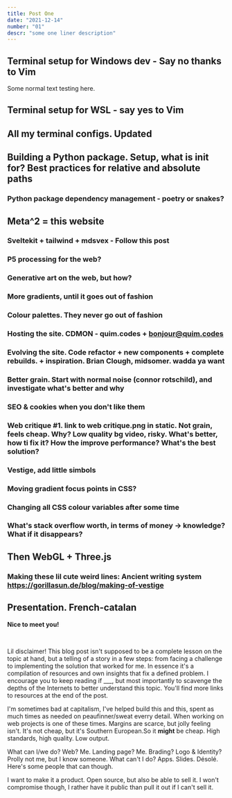 ```yaml
---
title: Post One
date: "2021-12-14"
number: "01"
descr: "some one liner description"
---
```


## Terminal setup for Windows dev - Say no thanks to Vim

Some normal text testing here.

## Terminal setup for WSL - say yes to Vim

## All my terminal configs. Updated

## Building a Python package. Setup, what is __init__ for? Best practices for relative and absolute paths

### Python package dependency management - poetry or snakes?

## Meta^2 = this website

### Sveltekit + tailwind + mdsvex - Follow this post

### P5 processing for the web?

### Generative art on the web, but how?

### More gradients, until it goes out of fashion

### Colour palettes. They never go out of fashion

### Hosting the site. CDMON - quim.codes + bonjour@quim.codes

### Evolving the site. Code refactor + new components + complete rebuilds. + inspiration. Brian Clough, midsomer. wadda ya want

### Better grain. Start with normal noise (connor rotschild), and investigate what's better and why

### SEO & cookies when you don't like them

### Web critique #1. link to web critique.png in static. Not grain, feels cheap. Why? Low quality bg video, risky. What's better, how ti fix it? How the improve performance? What's the best solution?

### Vestige, add little simbols

### Moving gradient focus points in CSS?

### Changing all CSS colour variables after some time

### What's stack overflow worth, in terms of money -> knowledge? What if it disappears?

## Then WebGL + Three.js

### Making these lil cute weird lines:  Ancient writing system https://gorillasun.de/blog/making-of-vestige

## Presentation. French-catalan

__Nice to meet you!__

<br>

Lil disclaimer! This blog post isn't supposed to be a complete lesson on the topic at hand, but a telling of a story in a few steps: from facing a challenge to implementing the solution that worked for me. In essence it's a compilation of resources and own insights that fix a defined problem. I encourage you to keep reading if ___, but most importantly to scavenge the depths of the Internets to better understand this topic. You'll find more links to resources at the end of the post.

I'm sometimes bad at capitalism, I've helped build this and this, spent as much times as needed on peaufinner/sweat everry detail. When working on web projects is one of these times. Margins are scarce, but jolly feeling isn't. It's not cheap, but it's Southern European.So it __might__ be cheap. High standards, high quality. Low output.

What can I/we do? Web? Me. Landing page? Me. Brading? Logo & Identity? Prolly not me, but I know someone.
What can't I do? Apps. Slides. Désolé. Here's some people that can though.

I want to make it a product. Open source, but also be able to sell it. I won't compromise though, I rather have it public than pull it out if I can't sell it.